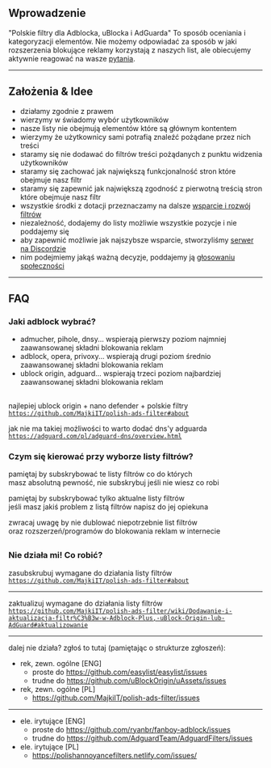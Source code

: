 ## Wprowadzenie

"Polskie filtry dla Adblocka, uBlocka i AdGuarda" To sposób oceniania i kategoryzacji elementów. Nie możemy odpowiadać za sposób w jaki rozszerzenia blokujące reklamy korzystają z naszych list, ale obiecujemy aktywnie reagować na wasze [pytania](https://github.com/MajkiIT/polish-ads-filter/issues).

---

## Założenia & Idee

- działamy zgodnie z prawem
- wierzymy w świadomy wybór użytkowników
- nasze listy nie obejmują elementów które są głównym kontentem
- wierzymy że użytkownicy sami potrafią znaleźć pożądane przez nich treści
- staramy się nie dodawać do filtrów treści pożądanych z punktu widzenia użytkowników
- staramy się zachować jak największą funkcjonalność stron które obejmuje nasz filtr
- staramy się zapewnić jak największą zgodność z pierwotną treścią stron które obejmuje nasz filtr
- wszystkie środki z dotacji przeznaczamy na dalsze [wsparcie i rozwój filtrów](https://patronite.pl/polskiefiltry)
- niezależność, dodajemy do listy możliwie wszystkie pozycje i nie poddajemy się
- aby zapewnić możliwie jak najszybsze wsparcie, stworzyliśmy [serwer na Discordzie](https://discord.me/polskiefiltry)
- nim podejmiemy jakąś ważną decyzje, poddajemy ją [głosowaniu społeczności](https://fb.com/CertyficateIT/)

---

## FAQ

### Jaki adblock wybrać?

- admucher, pihole, dnsy... wspierają pierwszy poziom najmniej zaawansowanej składni blokowania reklam
- adblock, opera, privoxy... wspierają drugi poziom średnio zaawansowanej składni blokowania reklam
- ublock origin, adguard... wspierają trzeci poziom najbardziej zaawansowanej składni blokowania reklam

##

najlepiej ublock origin + nano defender + polskie filtry<br/>
<code>https://github.com/MajkiIT/polish-ads-filter#about</code>

jak nie ma takiej możliwości to warto dodać dns'y adguarda<br/>
<code>https://adguard.com/pl/adguard-dns/overview.html</code>

### Czym się kierować przy wyborze listy filtrów?

pamiętaj by subskrybować te listy filtrów co do których<br/>
masz absolutną pewność, nie subskrybuj jeśli nie wiesz co robi

pamiętaj by subskrybować tylko aktualne listy filtrów<br/>
jeśli masz jakiś problem z listą filtrów napisz do jej opiekuna

zwracaj uwagę by nie dublować niepotrzebnie list filtrów<br/>
oraz rozszerzeń/programów do blokowania reklam w internecie


##

### Nie działa mi! Co robić?

zasubskrubuj wymagane do działania listy filtrów
<code>https://github.com/MajkiIT/polish-ads-filter#about</code>

---

zaktualizuj wymagane do działania listy filtrów
<code>https://github.com/MajkiIT/polish-ads-filter/wiki/Dodawanie-i-aktualizacja-filtr%C3%B3w-w-Adblock-Plus,-uBlock-Origin-lub-AdGuard#aktualizowanie</code>

---

dalej nie działa? zgłoś to tutaj (pamiętając o strukturze zgłoszeń):

- rek, zewn. ogólne [ENG]
  - proste do https://github.com/easylist/easylist/issues
  - trudne do https://github.com/uBlockOrigin/uAssets/issues
- rek, zewn. ogólne [PL]
  - https://github.com/MajkiIT/polish-ads-filter/issues

---

- ele. irytujące [ENG]
  - proste do https://github.com/ryanbr/fanboy-adblock/issues
  - trudne do https://github.com/AdguardTeam/AdguardFilters/issues
- ele. irytujące [PL]
  - https://polishannoyancefilters.netlify.com/issues/


##
